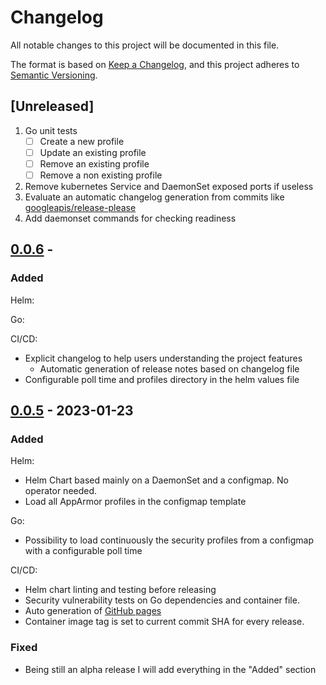 # Changelog

All notable changes to this project will be documented in this file.

The format is based on [Keep a Changelog](https://keepachangelog.com/en/1.0.0/),
and this project adheres to [Semantic Versioning](https://semver.org/spec/v2.0.0.html).

## [Unreleased]
1. Go unit tests  
    - [ ] Create a new profile
    - [ ] Update an existing profile
    - [ ] Remove an existing profile
    - [ ] Remove a non existing profile
1. Remove kubernetes Service and DaemonSet exposed ports if useless
1. Evaluate an automatic changelog generation from commits like [googleapis/release-please](https://github.com/googleapis/release-please)
1. Add daemonset commands for checking readiness

## [0.0.6]() - 

### Added 

Helm:

Go:

CI/CD:
- Explicit changelog to help users understanding the project features
  - Automatic generation of release notes based on changelog file
- Configurable poll time and profiles directory in the helm values file

## [0.0.5](https://github.com/tuxerrante/kapparmor/releases/tag/kapparmor-0.0.5-alpha) - 2023-01-23

### Added 

Helm:
- Helm Chart based mainly on a DaemonSet and a configmap. No operator needed.
- Load all AppArmor profiles in the configmap template

Go:
- Possibility to load continuously the security profiles from a configmap with a configurable poll time

CI/CD:
- Helm chart linting and testing before releasing
- Security vulnerability tests on Go dependencies and container file.
- Auto generation of [GitHub pages](https://tuxerrante.github.io/kapparmor/)
- Container image tag is set to current commit SHA for every release. 

### Fixed

- Being still an alpha release I will add everything in the "Added" section
